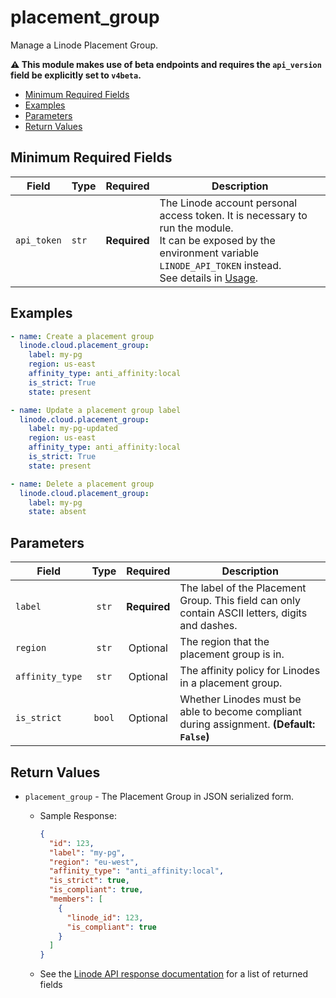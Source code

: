 # placement_group

Manage a Linode Placement Group.

**:warning: This module makes use of beta endpoints and requires the `api_version` field be explicitly set to `v4beta`.**

- [Minimum Required Fields](#minimum-required-fields)
- [Examples](#examples)
- [Parameters](#parameters)
- [Return Values](#return-values)

## Minimum Required Fields
| Field       | Type  | Required     | Description                                                                                                                                                                                                              |
|-------------|-------|--------------|--------------------------------------------------------------------------------------------------------------------------------------------------------------------------------------------------------------------------|
| `api_token` | `str` | **Required** | The Linode account personal access token. It is necessary to run the module. <br/>It can be exposed by the environment variable `LINODE_API_TOKEN` instead. <br/>See details in [Usage](https://github.com/linode/ansible_linode?tab=readme-ov-file#usage). |

## Examples

```yaml
- name: Create a placement group
  linode.cloud.placement_group:
    label: my-pg
    region: us-east
    affinity_type: anti_affinity:local
    is_strict: True
    state: present
```

```yaml
- name: Update a placement group label
  linode.cloud.placement_group:
    label: my-pg-updated
    region: us-east
    affinity_type: anti_affinity:local
    is_strict: True
    state: present
```

```yaml
- name: Delete a placement group
  linode.cloud.placement_group:
    label: my-pg
    state: absent
```


## Parameters

| Field     | Type | Required | Description                                                                  |
|-----------|------|----------|------------------------------------------------------------------------------|
| `label` | <center>`str`</center> | <center>**Required**</center> | The label of the Placement Group. This field can only contain ASCII letters, digits and dashes.   |
| `region` | <center>`str`</center> | <center>Optional</center> | The region that the placement group is in.   |
| `affinity_type` | <center>`str`</center> | <center>Optional</center> | The affinity policy for Linodes in a placement group.   |
| `is_strict` | <center>`bool`</center> | <center>Optional</center> | Whether Linodes must be able to become compliant during assignment.  **(Default: `False`)** |

## Return Values

- `placement_group` - The Placement Group in JSON serialized form.

    - Sample Response:
        ```json
        {
          "id": 123,
          "label": "my-pg",
          "region": "eu-west",
          "affinity_type": "anti_affinity:local",
          "is_strict": true,
          "is_compliant": true,
          "members": [
            {
              "linode_id": 123,
              "is_compliant": true
            }
          ]
        }
        ```
    - See the [Linode API response documentation](TBD) for a list of returned fields


